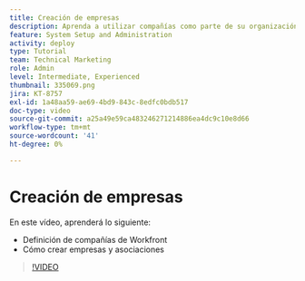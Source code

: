 ```yaml
---
title: Creación de empresas
description: Aprenda a utilizar compañías como parte de su organización de usuarios y estructura de permisos de elementos. A continuación, cree compañías para su organización.
feature: System Setup and Administration
activity: deploy
type: Tutorial
team: Technical Marketing
role: Admin
level: Intermediate, Experienced
thumbnail: 335069.png
jira: KT-8757
exl-id: 1a48aa59-ae69-4bd9-843c-8edfc0bdb517
doc-type: video
source-git-commit: a25a49e59ca483246271214886ea4dc9c10e8d66
workflow-type: tm+mt
source-wordcount: '41'
ht-degree: 0%

---
```


# Creación de empresas

En este vídeo, aprenderá lo siguiente:

* Definición de compañías de Workfront
* Cómo crear empresas y asociaciones

>[!VIDEO](https://video.tv.adobe.com/v/335069/?quality=12&learn=on)
